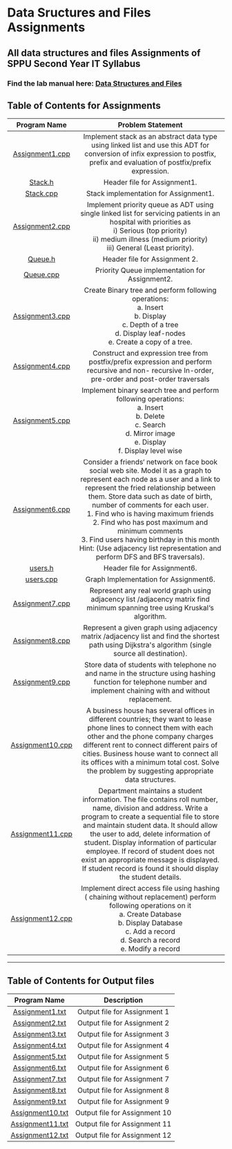 # Data Sructures and Files Assignments

## All data structures and files Assignments of SPPU Second Year IT Syllabus

### Find the lab manual here: [Data Structures and Files](DSFL.pdf)


## Table of Contents for Assignments

| Program Name                     | Problem Statement                    |
| :-----------------------------:  | :--------------------------------:   |
|[Assignment1.cpp](Assignment1/Assignment1.cpp)|Implement stack as an abstract data type using linked list and use this ADT for conversion of infix expression to postfix, prefix and evaluation of postfix/prefix expression.|
|[Stack.h](Assignment1/Stack.h)|Header file for Assignment1.|
|[Stack.cpp](Assignment1/Stack.cpp)|Stack implementation for Assignment1.|
|[Assignment2.cpp](Assignment2/Assignment2.cpp)|Implement priority queue as ADT using single linked list for servicing patients in an hospital with priorities as<br> i) Serious (top priority)<br> ii) medium illness (medium priority)<br> iii) General (Least priority).|
|[Queue.h](Assignment2/Queue.h)|Header file for Assignment 2.|
|[Queue.cpp](Assignment2/Queue.cpp)|Priority Queue implementation for Assignment2.|
|[Assignment3.cpp](Assignment3/Assignment3.cpp)|Create Binary tree and perform following operations:<br>a. Insert<br>b. Display<br>c. Depth of a tree<br>d. Display leaf-nodes<br>e. Create a copy of a tree.|
|[Assignment4.cpp](Assignment4/Assignment4.cpp)|Construct and expression tree from postfix/prefix expression and perform recursive and non- recursive In-order, pre-order and post-order traversals|
|[Assignment5.cpp](Assignment5/Assignment5.cpp)|Implement binary search tree and perform following operations:<br>a. Insert<br>b. Delete<br>c. Search<br>d. Mirror image<br>e. Display<br>f. Display level wise|
|[Assignment6.cpp](Assignment6/Assignment6.cpp)|Consider a friends‘ network on face book social web site. Model it as a graph to represent each node as a user and a link to represent the fried relationship between them. Store data such as date of birth, number of comments for each user.<br>1. Find who is having maximum friends<br>2. Find who has post maximum and minimum comments<br>3. Find users having birthday in this month<br>Hint: (Use adjacency list representation and perform DFS and BFS traversals).|
|[users.h](Assignment6/users.h)|Header file for Assignment6.|
|[users.cpp](Assignment6/users.cpp)|Graph Implementation for Assignment6.|
|[Assignment7.cpp](Assignment7/Assignment7.cpp)|Represent any real world graph using adjacency list /adjacency matrix find minimum spanning tree using Kruskal‘s algorithm.|
|[Assignment8.cpp](Assignment8/Assignment8.cpp)|Represent a given graph using adjacency matrix /adjacency list and find the shortest path using Dijkstra's algorithm (single source all destination).|
|[Assignment9.cpp](Assignment9/Assignment9.cpp)|Store data of students with telephone no and name in the structure using hashing function for telephone number and implement chaining with and without replacement.|
|[Assignment10.cpp](Assignment10/Assignment10.cpp)|A business house has several offices in different countries; they want to lease phone lines to connect them with each other and the phone company charges different rent to connect different pairs of cities. Business house want to connect all its offices with a minimum total cost. Solve the problem by suggesting appropriate data structures.|
|[Assignment11.cpp](Assignment11/Assignment11.cpp)|Department maintains a student information. The file contains roll number, name, division and address. Write a program to create a sequential file to store and maintain student data. It should allow the user to add, delete information of student. Display information of particular employee. If record of student does not exist an appropriate message is displayed. If student record is found it should display the student details.|
|[Assignment12.cpp](Assignment12/Assignment12.cpp)|Implement direct access file using hashing ( chaining without replacement) perform following operations on it<br>a. Create Database<br>b. Display Database<br>c. Add a record<br>d. Search a record<br>e. Modify a record|


<hr>

## Table of Contents for Output files

| Program Name                     | Description                          |
| :-----------------------------:  | :--------------------------------:   |
|[Assignment1.txt](Assignment1/Assignment1.txt)|Output file for Assignment 1|
|[Assignment2.txt](Assignment2/Assignment2.txt)|Output file for Assignment 2|
|[Assignment3.txt](Assignment3/Assignment3.txt)|Output file for Assignment 3|
|[Assignment4.txt](Assignment4/Assignment4.txt)|Output file for Assignment 4|
|[Assignment5.txt](Assignment5/Assignment5.txt)|Output file for Assignment 5|
|[Assignment6.txt](Assignment6/Assignment6.txt)|Output file for Assignment 6|
|[Assignment7.txt](Assignment7/Assignment7.txt)|Output file for Assignment 7|
|[Assignment8.txt](Assignment8/Assignment8.txt)|Output file for Assignment 8|
|[Assignment9.txt](Assignment9/Assignment9.txt)|Output file for Assignment 9|
|[Assignment10.txt](Assignment10/Assignment10.txt)|Output file for Assignment 10|
|[Assignment11.txt](Assignment11/Assignment11.txt)|Output file for Assignment 11|
|[Assignment12.txt](Assignment12/Assignment12.txt)|Output file for Assignment 12|